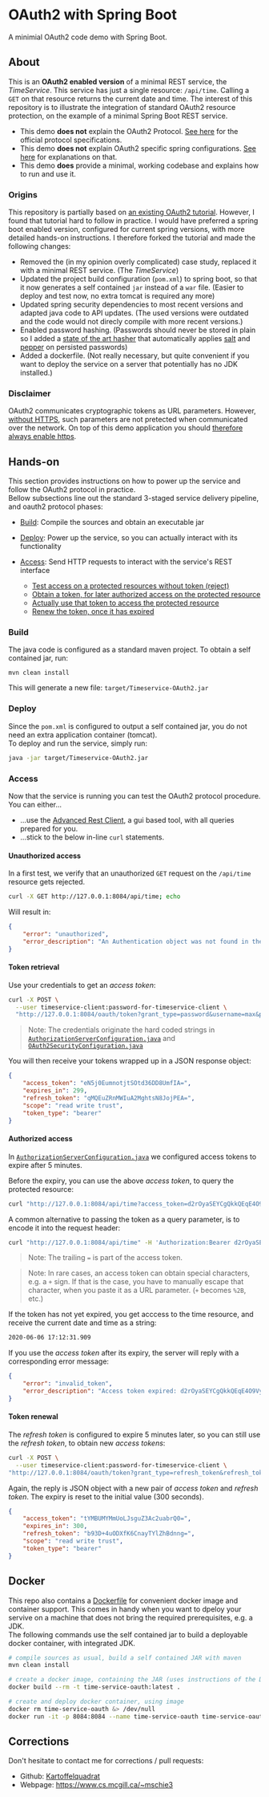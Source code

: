# OAuth2 with Spring Boot

A minimial OAuth2 code demo with Spring Boot.

## About

This is an **OAuth2 enabled version** of a minimal REST service, the *TimeService*. This service has just a single resource: ```/api/time```. Calling a ```GET``` on that resource returns the current date and time.
The interest of this repository is to illustrate the integration of standard OAuth2 resource protection, on the example of a minimal Spring Boot REST service.

 * This demo **does not** explain the OAuth2 Protocol. [See here](https://tools.ietf.org/html/rfc6749#section-4.1) for the official protocol specifications.
 * This demo **does not** explain OAuth2 specific spring configurations. [See here](https://howtodoinjava.com/spring-boot2/oauth2-auth-server/) for explanations on that.
 * This demo **does** provide a minimal, working codebase and explains how to run and use it.

### Origins

This repository is partially based on [an existing OAuth2 tutorial](http://websystique.com/spring-security/secure-spring-rest-api-using-oauth2/). However, I found that tutorial hard to follow in practice. I would have preferred a spring boot enabled version, configured for current spring versions, with more detailed hands-on instructions. 
I therefore forked the tutorial and made the following changes:

 * Removed the (in my opinion overly complicated) case study, replaced it with a minimal REST service. (The *TimeService*)
 * Updated the project build configuration (```pom.xml```) to spring boot, so that it now generates a self contained ```jar``` instead of a ```war``` file. (Easier to deploy and test now, no extra tomcat is required any more)
 * Updated spring security dependencies to most recent versions and adapted java code to API updates. (The used versions were outdated and the code would not direcly compile with more recent versions.)
 * Enabled password hashing. (Passwords should never be stored in plain so I added a [state of the art hasher](https://docs.spring.io/spring-security/site/docs/4.2.14.RELEASE/apidocs/org/springframework/security/crypto/bcrypt/BCryptPasswordEncoder.html) that automatically applies [salt](https://en.wikipedia.org/wiki/Salt_(cryptography)) and [pepper](https://en.wikipedia.org/wiki/Pepper_(cryptography)) on persisted passwords)
 * Added a dockerfile. (Not really necessary, but quite convenient if you want to deploy the service on a server that potentially has no JDK installed.)

### Disclaimer

OAuth2 communicates cryptographic tokens as URL parameters. However, [without HTTPS](https://stackoverflow.com/questions/499591/are-https-urls-encrypted), such parameters are not pretected when communicated over the network.
On top of this demo application you should [therefore always enable https](https://www.thomasvitale.com/https-spring-boot-ssl-certificate/).

## Hands-on

This section provides instructions on how to power up the service and follow the OAuth2 protocol in practice.  
Bellow subsections line out the standard 3-staged service delivery pipeline, and oauth2 protocol phases:

 * [Build](#build): Compile the sources and obtain an executable jar
 * [Deploy](#deploy): Power up the service, so you can actually interact with its functionality
 * [Access](#access): Send HTTP requests to interact with the service's REST interface

   * [Test access on a protected resources without token (reject)](#unauthorized-access)
   * [Obtain a token, for later authorized access on the protected resource](#token-retrieval)
   * [Actually use that token to access the protected resource](#authorized-access)
   * [Renew the token, once it has expired](#token-renewal)

### Build

The java code is configured as a standard maven project. To obtain a self contained jar, run:  

```
mvn clean install
```

This will generate a new file: ```target/Timeservice-OAuth2.jar```

### Deploy

Since the ```pom.xml``` is configured to output a self contained jar, you do not need an extra application container (tomcat).  
To deploy and run the service, simply run:  

```bash
java -jar target/Timeservice-OAuth2.jar
```

### Access

Now that the service is running you can test the OAuth2 protocol procedure. You can either...

  * ...use the [Advanced Rest Client](docs/arc.md), a gui based tool, with all queries prepared for you.
  * ...stick to the below in-line ```curl``` statements.

#### Unauthorized access

In a first test, we verify that an unauthorized ```GET``` request on the ```/api/time``` resource gets rejected.

```bash
curl -X GET http://127.0.0.1:8084/api/time; echo
```

Will result in:

```json
{
    "error": "unauthorized",
    "error_description": "An Authentication object was not found in the SecurityContext"
}
```

#### Token retrieval

Use your credentials to get an *access token*:

```bash
curl -X POST \
  --user timeservice-client:password-for-timeservice-client \
  "http://127.0.0.1:8084/oauth/token?grant_type=password&username=max&password=abc123"
```

 > Note: The credentials originate the hard coded strings in [```AuthorizationServerConfiguration.java```](src/main/java/eu/kartoffelquadrat/timeservice/AuthorizationServerConfiguration.java) and [```OAuth2SecurityConfiguration.java```](src/main/java/eu/kartoffelquadrat/timeservice/OAuth2SecurityConfiguration.java)

You will then receive your tokens wrapped up in a JSON response object:

```json
{
    "access_token": "eN5j0EumnotjtSOtd36DD8UmfIA=",
    "expires_in": 299,
    "refresh_token": "qMQEuZRnMWIuA2MghtsN8JojPEA=",
    "scope": "read write trust",
    "token_type": "bearer"
}
```

#### Authorized access

In [```AuthorizationServerConfiguration.java```](src/main/java/eu/kartoffelquadrat/timeservice/AuthorizationServerConfiguration.java) we configured access tokens to expire after 5 minutes.

Before the expiry, you can use the above *access token*, to query the protected resource:

```bash
curl "http://127.0.0.1:8084/api/time?access_token=d2rOyaSEYCgQkkQEqE4O9VyQN94="; echo
```

A common alternative to passing the token as a query parameter, is to encode it into the request header:

```bash
curl "http://127.0.0.1:8084/api/time" -H 'Authorization:Bearer d2rOyaSEYCgQkkQEqE4O9VyQN94='; echo
```

> Note: The trailing ```=``` is part of the access token.

> Note: In rare cases, an access token can obtain special characters, e.g. a ```+``` sign. If that is the case, you have to manually escape that character, when you paste it as a URL parameter. (```+``` becomes ```%2B```, etc.)

If the token has not yet expired, you get acccess to the time resource, and receive the current date and time as a string:

```bash
2020-06-06 17:12:31.909
```

If you use the *access token* after its expiry, the server will reply with a corresponding error message:

```json
{
    "error": "invalid_token",
    "error_description": "Access token expired: d2rOyaSEYCgQkkQEqE4O9VyQN94="
}
```

#### Token renewal

The *refresh token* is configured to expire 5 minutes later, so you can still use the *refresh token*, to obtain new *access tokens*:


```bash
curl -X POST \
  --user timeservice-client:password-for-timeservice-client \
"http://127.0.0.1:8084/oauth/token?grant_type=refresh_token&refresh_token=qMQEuZRnMWIuA2MghtsN8JojPEA="
```

Again, the reply is JSON object with a new pair of *access token* and *refresh token*. The expiry is reset to the initial value (300 seconds).

```json
{
    "access_token": "tYMBUMYMmUoLJsguZ3Ac2uabrQ0=",
    "expires_in": 300,
    "refresh_token": "b93D+4uODXfK6CnayTYlZhBdnng=",
    "scope": "read write trust",
    "token_type": "bearer"
}
```

## Docker

This repo also contains a [Dockerfile](Dockerfile) for convenient docker image and container support. This comes in handy when you want to dpeloy your servive on a machine that does not bring the required prerequisites, e.g. a JDK.  
The following commands use the self contained jar to build a deployable docker container, with integrated JDK.


```bash
# compile sources as usual, build a self contained JAR with maven
mvn clean install

# create a docker image, containing the JAR (uses instructions of the Dockerfile)
docker build --rm -t time-service-oauth:latest .

# create and deploy docker container, using image
docker rm time-service-oauth &> /dev/null
docker run -it -p 8084:8084 --name time-service-oauth time-service-oauth
```

## Corrections

Don't hesitate to contact me for corrections / pull requests:

 * Github: [Kartoffelquadrat](https://github.com/kartoffelquadrat)
 * Webpage: https://www.cs.mcgill.ca/~mschie3
